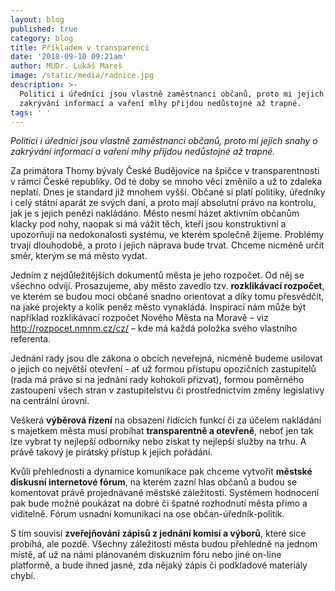 ```yaml
---
layout: blog
published: true
category: blog
title: Příkladem v transparenci
date: '2018-09-10 09:21am'
author: MUDr. Lukáš Mareš
image: /static/media/radnice.jpg
description: >-
  Politici i úředníci jsou vlastně zaměstnanci občanů, proto mi jejich snahy o
  zakrývání informací a vaření mlhy přijdou nedůstojné až trapné.
tags: ' '
---
```

_Politici i úředníci jsou vlastně zaměstnanci občanů, proto mi jejich snahy o zakrývání informací a vaření mlhy přijdou nedůstojné až trapné._

Za primátora Thomy bývaly České Budějovice na špičce v transparentnosti v rámci České republiky. Od té doby se mnoho věcí změnilo a už to zdaleka neplatí. Dnes je standard již mnohem vyšší. Občané si platí politiky, úředníky i celý státní aparát ze svých daní, a proto mají absolutní právo na kontrolu, jak je s jejich penězi nakládáno. Město nesmí házet aktivním občanům klacky pod nohy, naopak si má vážit těch, kteří jsou konstruktivní a upozorňují na nedokonalosti systému, ve kterém společně žijeme. Problémy trvají dlouhodobě, a proto i jejich náprava bude trvat. Chceme nicméně určit směr, kterým se má město vydat.

Jedním z nejdůležitějších dokumentů města je jeho rozpočet. Od něj se všechno odvíjí. Prosazujeme, aby město zavedlo tzv. **rozklikávací rozpočet**, ve kterém se budou moci občané snadno orientovat a díky tomu přesvědčit, na jaké projekty a kolik peněz město vynakládá. Inspirací nám může být například rozklikávací rozpočet Nového Města na Moravě – viz <http://rozpocet.nmnm.cz/cz/> – kde má každá položka svého vlastního referenta.

Jednání rady jsou dle zákona o obcích neveřejná, nicméně budeme usilovat o jejich co největší otevření - ať už formou přístupu opozičních zastupitelů (rada má právo si na jednání rady kohokoli přizvat), formou poměrného zastoupení všech stran v zastupitelstvu či prostřednictvím změny legislativy na centrální úrovni.

Veškerá **výběrová řízení** na obsazení řídících funkcí či za účelem nakládání s majetkem města musí probíhat **transparentně a otevřeně**, neboť jen tak lze vybrat ty nejlepší odborníky nebo získat ty nejlepší služby na trhu. A právě takový je pirátský přístup k jejich pořádání.

Kvůli přehlednosti a dynamice komunikace pak chceme vytvořit **městské diskusní internetové fórum**, na kterém zazní hlas občanů a budou se komentovat právě projednávané městské záležitosti. Systémem hodnocení pak bude možné poukázat na dobré či špatné rozhodnutí města přímo a viditelně. Fórum usnadní komunikaci na ose občan-úředník-politik.

S tím souvisí **zveřejňování zápisů z jednání komisí a výborů**, které sice probíhá, ale pozdě. Všechny záležitosti města budou přehledně na jednom místě, ať už na námi plánovaném diskuzním fóru nebo jiné on-line platformě, a bude ihned jasné, zda nějaký zápis či podkladové materiály chybí.
